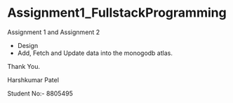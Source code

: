 # Assignment1_FullstackProgramming


Assignment 1 and Assignment 2
- Design
- Add, Fetch and Update data into the monogodb atlas.

Thank You.

Harshkumar Patel

Student No:- 8805495
